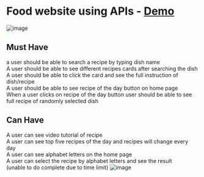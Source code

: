 # Food website using APIs -  <a href="https://cynthia-amanat.github.io/Using-Api-project/">Demo</a>
![image](https://user-images.githubusercontent.com/103147992/179851455-1238b71d-d135-4e72-a8d4-24b6d7876c70.png)

## Must Have
a user should be able to search a recipe by typing dish name<br>
A user should be able to see different recipes cards after searching the dish<br>
A user should be able to click the card and see the full instruction of dish/recipe<br>
A user should be able to see recipe of the day button on home page<br>
When a user clicks on recipe of the day button user should be able to see full recipe of randomly selected dish<br>
## Can Have
 A user can see video tutorial of recipe<br>
A user can see top five recipes of the day and recipes will change every day<br>
A user can see alphabet letters on the home page<br>
A user can select the recipe by alphabet letters and see the result<br>(unable to do complete due to time limit)
![image](https://user-images.githubusercontent.com/103147992/179851455-1238b71d-d135-4e72-a8d4-24b6d7876c70.png)
